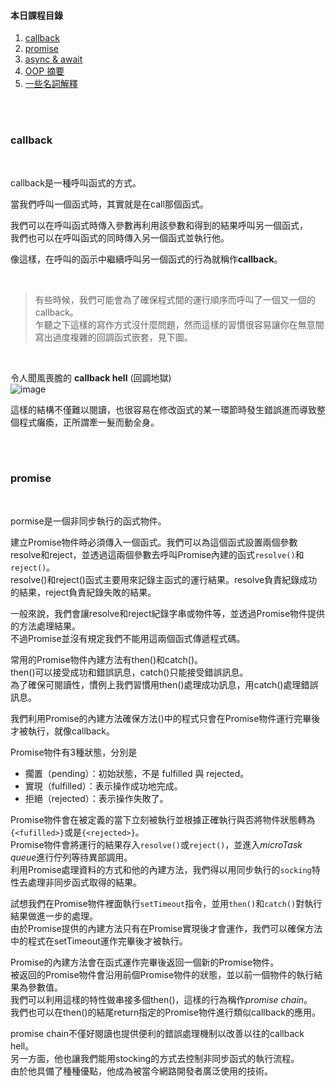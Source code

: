 #### 本日課程目錄
1. [callback][]
2. [promise][]
3. [async & await][]
4. [OOP 摘要][]
5. [一些名詞解釋][]

<br>
<br>

<h3 id="para1">callback</h3>

<br>

callback是一種呼叫函式的方式。

當我們呼叫一個函式時，其實就是在call那個函式。

我們可以在呼叫函式時傳入參數再利用該參數和得到的結果呼叫另一個函式，  
我們也可以在呼叫函式的同時傳入另一個函式並執行他。

像這樣，在呼叫的函示中繼續呼叫另一個函式的行為就稱作**callback**。

<br>

>有些時候，我們可能會為了確保程式間的運行順序而呼叫了一個又一個的callback。  
>乍聽之下這樣的寫作方式沒什麼問題，然而這樣的習慣很容易讓你在無意間寫出過度複雜的回調函式嵌套，見下圖。

<br>

令人聞風喪膽的 **callback hell** (回調地獄)  
![image](https://user-images.githubusercontent.com/79037530/120286892-4e35fd00-c2f1-11eb-9d84-45a55ba170af.png)

這樣的結構不僅難以閱讀，也很容易在修改函式的某一環節時發生錯誤進而導致整個程式癱瘓，正所謂牽一髮而動全身。  

<br>
<br>

<h3 id="para2">promise</h3>

<br>

pormise是一個非同步執行的函式物件。

建立Promise物件時必須傳入一個函式。我們可以為這個函式設置兩個參數resolve和reject，並透過這兩個參數去呼叫Promise內建的函式`resolve()`和`reject()`。  
resolve()和reject()函式主要用來記錄主函式的運行結果。resolve負責紀錄成功的結果，reject負責紀錄失敗的結果。  

一般來說，我們會讓resolve和reject紀錄字串或物件等，並透過Promise物件提供的方法處理結果。  
不過Promise並沒有規定我們不能用這兩個函式傳遞程式碼。  

常用的Promise物件內建方法有then()和catch()。  
then()可以接受成功和錯誤訊息，catch()只能接受錯誤訊息。  
為了確保可閱讀性，慣例上我們習慣用then()處理成功訊息，用catch()處理錯誤訊息。  

我們利用Promise的內建方法確保方法()中的程式只會在Promise物件運行完畢後才被執行，就像callback。  

Promise物件有3種狀態，分別是
- 擱置（pending）：初始狀態，不是 fulfilled 與 rejected。
- 實現（fulfilled）：表示操作成功地完成。
- 拒絕（rejected）：表示操作失敗了。

Promise物件會在被定義的當下立刻被執行並根據正確執行與否將物件狀態轉為`{<fufilled>}`或是`{<rejected>}`。  
Promise物件會將運行的結果存入`resolve()`或`reject()`，並進入*microTask queue*進行佇列等待異部調用。  
利用Promise處理資料的方式和他的內建方法，我們得以用同步執行的`socking`特性去處理非同步函式取得的結果。  

試想我們在Promise物件裡面執行`setTimeout`指令，並用`then()`和`catch()`對執行結果做進一步的處理。  
由於Promise提供的內建方法只有在Promise實現後才會運作，我們可以確保方法中的程式在setTimeout運作完畢後才被執行。  

Promise的內建方法會在函式運作完畢後返回一個新的Promise物件。  
被返回的Promise物件會沿用前個Promise物件的狀態，並以前一個物件的執行結果為參數值。  
我們可以利用這樣的特性做串接多個then()，這樣的行為稱作*promise chain*。  
我們也可以在then()的結尾return指定的Promise物件進行類似callback的應用。  

promise chain不僅好閱讀也提供便利的錯誤處理機制以改善以往的callback hell。  
另一方面，他也讓我們能用stocking的方式去控制非同步函式的執行流程。  
由於他具備了種種優點，他成為被當今網路開發者廣泛使用的技術。


[callback]: https://chengen0612.github.io/mfee16/05-30#para1
[promise]: https://chengen0612.github.io/mfee16/05-30#para2
[async & await]: https://chengen0612.github.io/mfee16/05-30#para3
[OOP 摘要]: https://chengen0612.github.io/mfee16/05-30#para4
[一些名詞解釋]: https://chengen0612.github.io/mfee16/05-30#para5
